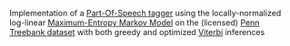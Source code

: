 Implementation of a [Part-Of-Speech tagger](https://en.wikipedia.org/wiki/Part-of-speech_tagging) using the locally-normalized log-linear [Maximum-Entropy Markov Model](https://en.wikipedia.org/wiki/Maximum-entropy_Markov_model) on the (licensed) [Penn Treebank dataset](https://corochann.com/penn-tree-bank-ptb-dataset-introduction-1456.html) with both greedy and optimized [Viterbi](https://en.wikipedia.org/wiki/Viterbi_algorithm) inferences
